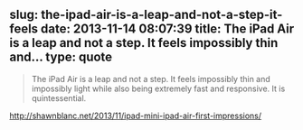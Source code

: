 slug: the-ipad-air-is-a-leap-and-not-a-step-it-feels
date: 2013-11-14 08:07:39
title: The iPad Air is a leap and not a step. It feels impossibly thin and...
type: quote
---

> The iPad Air is a leap and not a step. It feels impossibly thin and impossibly light while also being extremely fast and responsive. It is quintessential.

<http://shawnblanc.net/2013/11/ipad-mini-ipad-air-first-impressions/>
